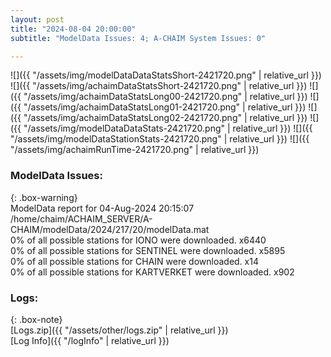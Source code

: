 ```yaml
---
layout: post
title: "2024-08-04 20:00:00"
subtitle: "ModelData Issues: 4; A-CHAIM System Issues: 0"

---
```


![]({{ "/assets/img/modelDataDataStatsShort-2421720.png" | relative_url }})
![]({{ "/assets/img/achaimDataStatsShort-2421720.png" | relative_url }})
![]({{ "/assets/img/achaimDataStatsLong00-2421720.png" | relative_url }})
![]({{ "/assets/img/achaimDataStatsLong01-2421720.png" | relative_url }})
![]({{ "/assets/img/achaimDataStatsLong02-2421720.png" | relative_url }})
![]({{ "/assets/img/modelDataDataStats-2421720.png" | relative_url }})
![]({{ "/assets/img/modelDataStationStats-2421720.png" | relative_url }})
![]({{ "/assets/img/achaimRunTime-2421720.png" | relative_url }})


### ModelData Issues:  
  
{: .box-warning}  
 ModelData report for 04-Aug-2024 20:15:07   
 /home/chaim/ACHAIM_SERVER/A-CHAIM/modelData/2024/217/20/modelData.mat   
 0% of all possible stations for IONO were downloaded. x6440   
 0% of all possible stations for SENTINEL were downloaded. x5895   
 0% of all possible stations for CHAIN were downloaded. x14   
 0% of all possible stations for KARTVERKET were downloaded. x902   
  


### Logs:  
  
{: .box-note}  
[Logs.zip]({{ "/assets/other/logs.zip" | relative_url }})  
[Log Info]({{ "/logInfo" | relative_url }})  
